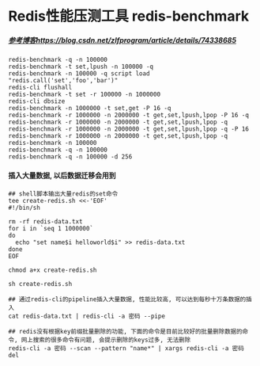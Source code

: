 # Redis性能压测工具 redis-benchmark 

##### [参考博客https://blog.csdn.net/zlfprogram/article/details/74338685](https://blog.csdn.net/zlfprogram/article/details/74338685)
```
redis-benchmark -q -n 100000
redis-benchmark -t set,lpush -n 100000 -q
redis-benchmark -n 100000 -q script load "redis.call('set','foo','bar')"
redis-cli flushall
redis-benchmark -t set -r 100000 -n 1000000
redis-cli dbsize
redis-benchmark -n 1000000 -t set,get -P 16 -q
redis-benchmark -r 1000000 -n 2000000 -t get,set,lpush,lpop -P 16 -q
redis-benchmark -r 1000000 -n 2000000 -t get,set,lpush,lpop -q
redis-benchmark -r 1000000 -n 2000000 -t get,set,lpush,lpop -q -P 16
redis-benchmark -r 1000000 -n 2000000 -t get,set,lpush,lpop -q
redis-benchmark -n 100000
redis-benchmark -q -n 100000
redis-benchmark -q -n 100000 -d 256
```

#### 插入大量数据, 以后数据迁移会用到
```
## shell脚本输出大量redis的set命令
tee create-redis.sh <<-'EOF'
#!/bin/sh

rm -rf redis-data.txt
for i in `seq 1 1000000`
do
  echo "set name$i helloworld$i" >> redis-data.txt
done
EOF

chmod a+x create-redis.sh

sh create-redis.sh

## 通过redis-cli的pipeline插入大量数据, 性能比较高, 可以达到每秒十万条数据的插入
cat redis-data.txt | redis-cli -a 密码 --pipe

## redis没有根据key前缀批量删除的功能, 下面的命令是目前比较好的批量删除数据的命令, 网上搜索的很多命令有问题, 会提示删除的keys过多, 无法删除
redis-cli -a 密码 --scan --pattern "name*" | xargs redis-cli -a 密码 del
```